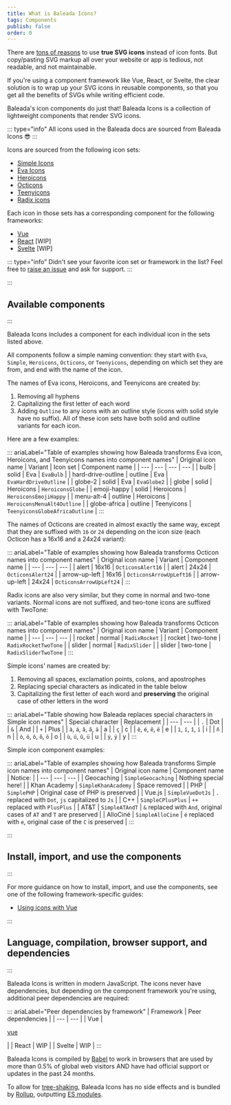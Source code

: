 ```yaml
---
title: What is Baleada Icons?
tags: Components
publish: false
order: 0
---
```


There are [tons of reasons](http://www.fullstackradio.com/47) to use **true SVG icons** instead of icon fonts. But copy/pasting SVG markup all over your website or app is tedious, not readable, and not maintainable.

If you're using a component framework like Vue, React, or Svelte, the clear solution is to wrap up your SVG icons in reusable components, so that you get all the benefits of SVGs while writing efficient code.

Baleada's icon components do just that! Baleada Icons is a collection of lightweight components that render SVG icons.

::: type="info"
All icons used in the Baleada docs are sourced from Baleada Icons 😎
:::

Icons are sourced from the following icon sets:
- [Simple Icons](https://simpleicons.org/)
- [Eva Icons](https://akveo.github.io/eva-icons/)
- [Heroicons](https://heroicons.dev/)
- [Octicons](https://primer.style/octicons/)
- [Teenyicons](https://teenyicons.com/)
- [Radix icons](https://github.com/modulz/radix-icons)

Each icon in those sets has a corresponding component for the following frameworks:
- [Vue](https://vuejs.org/)
- [React](https://reactjs.org/) [WIP]
- [Svelte](https://svelte.dev) [WIP]

::: type="info"
Didn't see your favorite icon set or framework in the list? Feel free to [raise an issue](https://github.com/baleada/docs/issues) and ask for support.
:::


:::
## Available components
:::

Baleada Icons includes a component for each individual icon in the sets listed above.

All components follow a simple naming convention: they start with `Eva`, `Simple`, `Heroicons`, `Octicons`, or `Teenyicons`, depending on which set they are from, and end with the name of the icon.

The names of Eva icons, Heroicons, and Teenyicons are created by:
1. Removing all hyphens
2. Capitalizing the first letter of each word
3. Adding `Outline` to any icons with an outline style (icons with solid style have no suffix). All of these icon sets have both solid and outline variants for each icon.

Here are a few examples:

::: ariaLabel="Table of examples showing how Baleada transforms Eva icon, Heroicons, and Teenyicons names into component names"
| Original icon name | Variant | Icon set | Component name |
| --- | --- | --- | --- |
| bulb | solid | Eva | `EvaBulb` |
| hard-drive-outline | outline | Eva | `EvaHardDriveOutline` |
| globe-2 | solid | Eva | `EvaGlobe2` |
| globe | solid | Heroicons | `HeroiconsGlobe` |
| emoji-happy | solid | Heroicons | `HeroiconsEmojiHappy` |
| menu-alt-4 | outline | Heroicons | `HeroiconsMenuAlt4Outline` |
| globe-africa | outline | Teenyicons | `TeenyiconsGlobeAfricaOutline` |
:::

The names of Octicons are created in almost exactly the same way, except that they are suffixed with `16` or `24` depending on the icon size (each Octicon has a 16x16 and a 24x24 variant):

::: ariaLabel="Table of examples showing how Baleada transforms Octicon names into component names"
| Original icon name | Variant | Component name |
| --- | --- | --- |
| alert | 16x16 | `OcticonsAlert16` |
| alert | 24x24 | `OcticonsAlert24` |
| arrow-up-left | 16x16 | `OcticonsArrowUpLeft16` |
| arrow-up-left | 24x24 | `OcticonsArrowUpLeft24` |
:::

Radix icons are also very similar, but they come in normal and two-tone variants. Normal icons are not suffixed, and two-tone icons are suffixed with TwoTone:

::: ariaLabel="Table of examples showing how Baleada transforms Octicon names into component names"
| Original icon name | Variant | Component name |
| --- | --- | --- |
| rocket | normal | `RadixRocket` |
| rocket | two-tone | `RadixRocketTwoTone` |
| slider | normal | `RadixSlider` |
| slider | two-tone | `RadixSliderTwoTone` |
:::

Simple icons' names are created by:
1. Removing all spaces, exclamation points, colons, and apostrophes
2. Replacing special characters as indicated in the table below
3. Capitalizing the first letter of each word and **preserving** the original case of other letters in the word

::: ariaLabel="Table showing how Baleada replaces special characters in Simple icon names"
| Special character | Replacement |
| --- | --- |
| `.` | Dot |
| `&` | And |
| `+` | Plus |
| `à`, `á`, `â`, `ã`, `ä` | a |
| `ç` | c |
| `è`, `é`, `ê`, `ë` | e |
| `ì`, `í`, `î`, `ï` | i |
| `ñ` | n |
| `ò`, `ó`, `ô`, `õ`, `ö` | o |
| `ù`, `ú`, `û`, `ü` | u |
| `ý`, `ÿ` | y |
:::

Simple icon component examples:

::: ariaLabel="Table of examples showing how Baleada transforms Simple icon names into component names"
| Original icon name | Component name | Notice: |
| --- | --- | --- |
| Geocaching | `SimpleGeocaching` | Nothing special here! |
| Khan Academy | `SimpleKhanAcademy` | Space removed |
| PHP | `SimplePHP` | Original case of PHP is preserved |
| Vue.js | `SimpleVueDotJs` | `.` replaced with `Dot`, `js` capitalized to `Js` |
| C++ | `SimpleCPlusPlus` | `++` replaced with `PlusPlus` |
| AT&T | `SimpleATAndT` | `&` replaced with `And`, original cases of `AT` and `T` are preserved |
| AlloCiné | `SimpleAlloCine` | `é` replaced with `e`, original case of the `C` is preserved |
:::



:::
## Install, import, and use the components
:::

For more guidance on how to install, import, and use the components, see one of the following framework-specific guides:
- [Using icons with Vue](/docs/icons/using-with-vue)



:::
## Language, compilation, browser support, and dependencies
:::

Baleada Icons is written in modern JavaScript. The icons never have dependencies, but depending on the component framework you're using, additional peer dependencies are required:

::: ariaLabel="Peer dependencies by framework"
| Framework | Peer dependencies |
| --- | --- |
| Vue | <p>[vue](https://github.com/vuejs/vue)</p> |
| React | WIP |
| Svelte | WIP |
:::

Baleada Icons is compiled by [Babel](https://babeljs.io) to work in browsers that are used by more than 0.5% of global web visitors AND have had official support or updates in the past 24 months.

To allow for [tree-shaking](https://webpack.js.org/guides/tree-shaking/), Baleada Icons has no side effects and is bundled by [Rollup](https://rollupjs.org/), outputting [ES modules](https://developer.mozilla.org/en-US/docs/Web/JavaScript/Guide/Modules).
